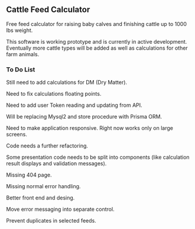 ## Cattle Feed Calculator

Free feed calculator for raising baby calves and finishing cattle up to 1000 lbs weight. 

This software is working prototype and is currently in active development. Eventually more cattle types will be added as well as
calculations for other farm animals.



### To Do List

Still need to add calculations for DM (Dry Matter).

Need to fix calculations floating points.

Need to add user Token reading and updating from API.

Will be replacing Mysql2 and store procedure with Prisma ORM.

Need to make application responsive. Right now works only on large screens.

Code needs a further refactoring.

Some presentation code needs to be split into components (like calculation result displays and validation messages).

Missing 404 page.

Missing normal error handling.

Better front end and desing.

Move error messaging into separate control.

Prevent duplicates in selected feeds.


<!-- This is a [Next.js](https://nextjs.org/) project bootstrapped with [`create-next-app`](https://github.com/vercel/next.js/tree/canary/packages/create-next-app).

## Getting Started

First, run the development server:

```bash
npm run dev
# or
yarn dev
# or
pnpm dev
```

Open [http://localhost:3000](http://localhost:3000) with your browser to see the result.

You can start editing the page by modifying `app/page.tsx`. The page auto-updates as you edit the file.

This project uses [`next/font`](https://nextjs.org/docs/basic-features/font-optimization) to automatically optimize and load Inter, a custom Google Font.

## Learn More

To learn more about Next.js, take a look at the following resources:

- [Next.js Documentation](https://nextjs.org/docs) - learn about Next.js features and API.
- [Learn Next.js](https://nextjs.org/learn) - an interactive Next.js tutorial.

You can check out [the Next.js GitHub repository](https://github.com/vercel/next.js/) - your feedback and contributions are welcome!

## Deploy on Vercel

The easiest way to deploy your Next.js app is to use the [Vercel Platform](https://vercel.com/new?utm_medium=default-template&filter=next.js&utm_source=create-next-app&utm_campaign=create-next-app-readme) from the creators of Next.js.

Check out our [Next.js deployment documentation](https://nextjs.org/docs/deployment) for more details. -->
